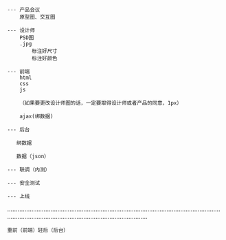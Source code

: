     --- 产品会议
        原型图、交互图

    --- 设计师
        PSD图
        .jpg
            标注好尺寸
            标注好颜色

    --- 前端
        html
        css
        js

        （如果要更改设计师图的话，一定要取得设计师或者产品的同意，1px）

        ajax(绑数据)

    --- 后台

       绑数据

       数据（json）

    --- 联调（内测）

    --- 安全测试

    --- 上线



……………………………………………………………………………………………………………………………………………………………………………………

    重前（前端）轻后（后台）